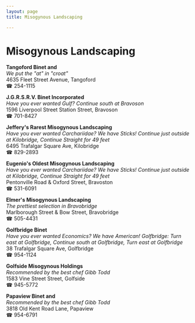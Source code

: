 ```yaml
---
layout: page 
title: Misogynous Landscaping

---
```



# Misogynous Landscaping


 **Tangoford Binet and**  
_We put the "at" in "croat"_  
4635 Fleet Street Avenue, Tangoford  
☎ 254-1115

**J.G.R.S.R.V. Binet Incorporated**  
_Have you ever wanted Gulf? 
Continue south at Bravoson_  
1596 Liverpool Street Station Street, Bravoson  
☎ 701-8427

**Jeffery's Rarest Misogynous Landscaping**  
_Have you ever wanted Carchariidae? We have Sticks! 
Continue just outside at Kilobridge, Continue Straight for 49 feet_  
6495 Trafalgar Square Ave, Kilobridge  
☎ 829-2893

**Eugenio's Oldest Misogynous Landscaping**  
_Have you ever wanted Carchariidae? We have Sticks! 
Continue just outside at Kilobridge, Continue Straight for 49 feet_  
Pentonville Road & Oxford Street, Bravoston  
☎ 531-6091

**Elmer's Misogynous Landscaping**  
_The prettiest selection in Bravobridge_  
Marlborough Street & Bow Street, Bravobridge  
☎ 505-4431

**Golfbridge Binet**  
_Have you ever wanted Economics? We have American! 
Golfbridge: Turn east at Golfbridge, Continue south at Golfbridge, Turn east at Golfbridge_  
38 Trafalgar Square Ave, Golfbridge  
☎ 954-1124

**Golfside Misogynous Holdings**  
_Recommended by the best chef Gibb Todd_  
1583 Vine Street Street, Golfside  
☎ 945-5772

**Papaview Binet and**  
_Recommended by the best chef Gibb Todd_  
3818 Old Kent Road Lane, Papaview  
☎ 954-6791


